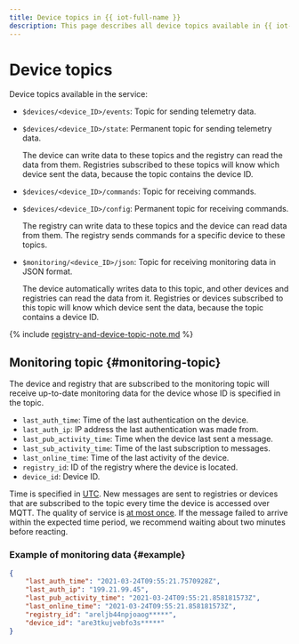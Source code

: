 ```yaml
---
title: Device topics in {{ iot-full-name }}
description: This page describes all device topics available in {{ iot-name }}.
---
```


# Device topics

Device topics available in the service:
* `$devices/<device_ID>/events`: Topic for sending telemetry data.  
* `$devices/<device_ID>/state`: Permanent topic for sending telemetry data.

   The device can write data to these topics and the registry can read the data from them. Registries subscribed to these topics will know which device sent the data, because the topic contains the device ID.

* `$devices/<device_ID>/commands`: Topic for receiving commands.
* `$devices/<device_ID>/config`: Permanent topic for receiving commands.

   The registry can write data to these topics and the device can read data from them. The registry sends commands for a specific device to these topics.

* `$monitoring/<device_ID>/json`: Topic for receiving monitoring data in JSON format.

   The device automatically writes data to this topic, and other devices and registries can read the data from it. Registries or devices subscribed to this topic will know which device sent the data, because the topic contains a device ID.

{% include [registry-and-device-topic-note.md](../../../_includes/iot-core/registry-and-device-topic-note.md) %}

## Monitoring topic {#monitoring-topic}

The device and registry that are subscribed to the monitoring topic will receive up-to-date monitoring data for the device whose ID is specified in the topic.

* `last_auth_time`: Time of the last authentication on the device.
* `last_auth_ip`: IP address the last authentication was made from.
* `last_pub_activity_time`: Time when the device last sent a message.
* `last_sub_activity_time`: Time of the last subscription to messages.
* `last_online_time`: Time of the last activity of the device.
* `registry_id`: ID of the registry where the device is located.
* `device_id`: Device ID.

Time is specified in [UTC](https://en.wikipedia.org/wiki/Coordinated_Universal_Time). New messages are sent to registries or devices that are subscribed to the topic every time the device is accessed over MQTT. The quality of service is [at most once](../index.md#qos). If the message failed to arrive within the expected time period, we recommend waiting about two minutes before reacting.

### Example of monitoring data {#example}

```json
{
	"last_auth_time": "2021-03-24T09:55:21.7570928Z",
	"last_auth_ip": "199.21.99.45",
	"last_pub_activity_time": "2021-03-24T09:55:21.858181573Z",
	"last_online_time": "2021-03-24T09:55:21.858181573Z",
	"registry_id": "areljb44npjoaog*****",
	"device_id": "are3tkujvebfo3s*****"
}
```
